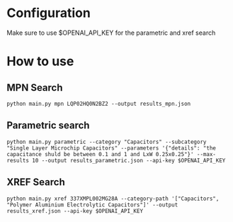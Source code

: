# Configuration 
Make sure to use $OPENAI_API_KEY for the parametric and xref search

# How to use 

## MPN Search
`python main.py mpn LQP02HQ0N2BZ2 --output results_mpn.json`

## Parametric search
`python main.py parametric --category "Capacitors" --subcategory "Single Layer Microchip Capacitors" --parameters '{"details": "the capacitance shuld be between 0.1 and 1 and LxW 0.25x0.25"}' --max-results 10 --output results_parametric.json --api-key $OPENAI_API_KEY`
 
## XREF Search
`python main.py xref 337XMPL002MG28A --category-path '["Capacitors", "Polymer Aluminium Electrolytic Capacitors"]' --output results_xref.json --api-key $OPENAI_API_KEY`